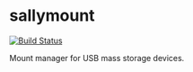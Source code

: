 # sallymount

[![Build Status](https://travis-ci.org/garfunkel/sallymount.svg?branch=master)](https://travis-ci.org/garfunkel/sallymount)

Mount manager for USB mass storage devices.
